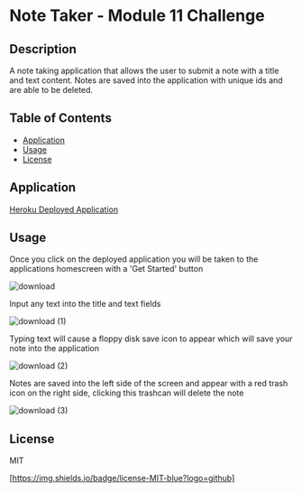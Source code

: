 # Note Taker - Module 11 Challenge

## Description

A note taking application that allows the user to submit a note with a title and text content. Notes are saved into the application with unique ids and are able to be deleted.

## Table of Contents
  - [Application](#Application)
  - [Usage](#Usage)
  - [License](#License)


## Application

[Heroku Deployed Application](https://tranquil-castle-94562.herokuapp.com/)


## Usage

Once you click on the deployed application you will be taken to the applications homescreen with a 'Get Started' button

![download](https://user-images.githubusercontent.com/106128188/219495715-421ebdb2-5085-4e2f-9ab7-b04b739db6f0.png)

Input any text into the title and text fields

![download (1)](https://user-images.githubusercontent.com/106128188/219495924-cc9b897c-237d-4c71-ba40-a56c0909f61c.png)

Typing text will cause a floppy disk save icon to appear which will save your note into the application

![download (2)](https://user-images.githubusercontent.com/106128188/219496099-1bc9a22e-fb97-4b88-adcc-898da3327fca.png)

Notes are saved into the left side of the screen and appear with a red trash icon on the right side, clicking this trashcan will delete the note

![download (3)](https://user-images.githubusercontent.com/106128188/219496213-af6d2767-5072-4fb9-9fe1-aba63312f38f.png)


## License

MIT

[https://img.shields.io/badge/license-MIT-blue?logo=github]
